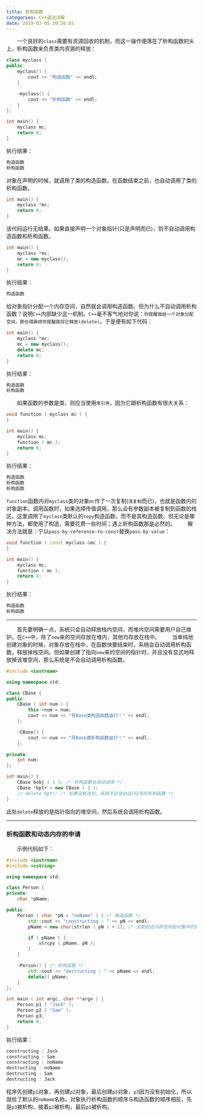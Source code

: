 ```yaml
---
title: 析构函数
categories: C++语法详解
date: 2019-02-05 20:58:01
---
```

&emsp;&emsp;一个良好的`class`需要有资源回收的机制，而这一操作便落在了析构函数的头上，析构函数来负责类内资源的释放：<!--more-->

``` cpp
class myclass {
public:
    myclass() {
        cout << "构造函数" << endl;
    }

    ~myclass() {
        cout << "析构函数" << endl;
    }
};

int main() {
    myclass mc;
    return 0;
}
```

执行结果：

``` cpp
构造函数
析构函数
```

对象在声明的时候，就调用了类的构造函数。在函数结束之前，也自动调用了类的析构函数。

``` cpp
int main() {
    myclass *mc;
    return 0;
}
```

该代码运行无结果。如果直接声明一个对象指针(只是声明而已)，则不自动调用构造函数和析构函数。

``` cpp
int main() {
    myclass *mc;
    mc = new myclass();
    return 0;
}
```

执行结果：

``` cpp
构造函数
```

给对象指针分配一个内存空间，自然就会调用构造函数。但为什么不自动调用析构函数？说明`C++`内部缺少这一机制。`C++`毫不客气地对你说：`你提醒我给一个对象分配空间，那也得麻烦你提醒我将它释放(delete)`。于是便有如下代码：

``` cpp
int main() {
    myclass *mc;
    mc = new myclass();
    delete mc;
    return 0;
}
```

执行结果：

``` cpp
构造函数
析构函数
```

&emsp;&emsp;如果函数的参数是类，则应当使用`常引用`，因为它跟析构函数有很大关系：

``` cpp
void function ( myclass mc ) {
}

int main() {
    myclass mc;
    function ( mc );
    return 0;
}
```

执行结果：

``` cpp
构造函数
析构函数
析构函数
```

`function`函数内对`myclass`类的对象`mc`作了一次复制(`浅复制`而已)，也就是函数内的对象副本。调用函数时，如果选择传值调用，那么会有参数副本被复制到函数的栈区。这里调用了`myclass`类默认的`copy`构造函数，而不是其构造函数。但无论是哪种方法，都使用了构造，需要花费一些时间；遇上析构函数那是必然的。
&emsp;&emsp;解决方法就是：宁以`pass-by-reference-to-const`替换`pass-by-value`：

``` cpp
void function ( const myclass &mc ) {
}

int main() {
    myclass mc;
    function ( mc );
    return 0;
}
```

执行结果：

``` cpp
构造函数
析构函数
```


---

&emsp;&emsp;首先要明确一点，系统只会自动释放栈内空间，而堆内空间需要用户自己维护。在`C++`中，除了`new`来的空间存放在堆内，其他均存放在栈中。
&emsp;&emsp;当单纯地创建对象的时候，对象存放在栈中，在函数快要结束时，系统会自动调用析构函数，释放掉栈空间。但如果创建了指向`new`来的空间的指针时，并且没有显式地释放掉该堆空间，那么系统是不会自动调用析构函数。

``` cpp
#include <iostream>

using namespace std;

class CBase {
public:
    CBase ( int num ) {
        this->num = num;
        cout << num << "号Base类构造函数运行！" << endl;
    };

    ~CBase() {
        cout << num << "号Base类析构函数运行！" << endl;
    };

private:
    int num;
};

int main() {
    CBase bobj ( 1 ); /* 析构函数会自动调用 */
    CBase *bptr = new CBase ( 2 );
    // delete bptr; /* 如果没有这句，系统不会自动运行2号的析构函数 */
}
```

此处`delete`释放的是指针指向的堆空间，然后系统会调用析构函数。

---

### 析构函数和动态内存的申请

&emsp;&emsp;示例代码如下：

``` cpp
#include <iostream>
#include <cstring>

using namespace std;

class Person {
private:
    char *pName;

public:
    Person ( char *pN = "noName" ) { /* 构造函数 */
        std::cout << "constructing : " << pN << endl;
        pName = new char[strlen ( pN ) + 1]; /* 分配动态内存空间给对象中的指针成员 */

        if ( pName ) {
            strcpy ( pName, pN );
        }
    }

    ~Person() { /* 析构函数 */
        std::cout << "destructing : " << pName << endl;
        delete[] pName;
    }
};

int main ( int argc, char **argv ) {
    Person p1 ( "Jack" );
    Person p2 ( "Sam" );
    Person p3;
    return 0;
}
```

执行结果：

``` cpp
constructing : Jack
constructing : Sam
constructing : noName
destructing : noName
destructing : Sam
destructing : Jack
```

程序先创建`p1`对象，再创建`p2`对象，最后创建`p3`对象，`p3`因为没有初始化，所以就给了默认的`noName`名称。对象执行析构函数的顺序与构造函数的顺序相反，先是`p3`被析构，接着`p2`被析构，最后`p1`被析构。